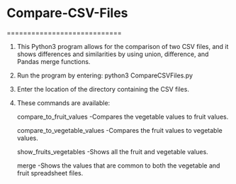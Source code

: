 # Compare-CSV-Files
============================

1.  This Python3 program allows for the comparison of two CSV files, and it shows differences and similarities by using union, difference, and Pandas merge functions.

2.  Run the program by entering: python3 CompareCSVFiles.py

3.  Enter the location of the directory containing the CSV files.

4.  These commands are available:
    
    compare_to_fruit_values
    -Compares the vegetable values to fruit values.

    compare_to_vegetable_values
    -Compares the fruit values to vegetable values.

    show_fruits_vegetables
    -Shows all the fruit and vegetable values.

    merge
    -Shows the values that are common to both the vegetable and fruit spreadsheet files.

